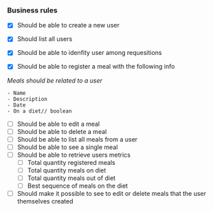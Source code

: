 ### Business rules

- [x] Should be able to create a new user
- [x] Should list all users
- [x] Should be able to idenfity user among requesitions

- [x] Should be able to register a meal with the following info
    
*Meals should be related to a user*
    
    - Name
    - Description
    - Date
    - On a diet// boolean

- [ ] Should be able to edit a meal
- [ ] Should be able to delete a meal
- [ ] Should be able to list all meals from a user
- [ ] Should be able to see a single meal
- [ ] Should be able to  retrieve users metrics
    - [ ] Total quantity registered meals
    - [ ] Total quantity meals on diet
    - [ ] Total quantity meals out of diet
    - [ ] Best sequence of meals on the diet
    
- [ ] Should make it possible to see to edit or delete meals that the user themselves created